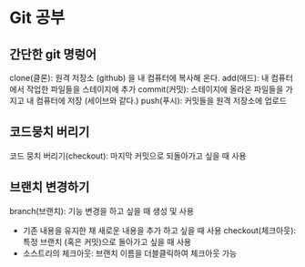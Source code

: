 # Git 공부

## 간단한 git 명렁어

clone(클론): 원격 저장소 (github) 을 내 컴퓨터에 복사해 온다.
add(애드): 내 컴퓨터에서 작업한 파일들을 스테이지에 추가
commit(커밋): 스테이지에 올라온 파일들을 가지고 내 컴퓨터에 저장 (세이브와 같다.)
push(푸시): 커밋들을 원격 저장소에 업로드

## 코드뭉치 버리기

코드 뭉치 버리기(checkout): 마지막 커밋으로 되돌아가고 싶을 때 사용

## 브랜치 변경하기

branch(브랜치): 기능 변경을 하고 싶을 때 생성 및 사용
 - 기존 내용을 유지한 채 새로운 내용을 추가 하고 싶을 때 사용
checkout(체크아웃): 특정 브랜치 (혹은 커밋)으로 돌아가고 싶을 때 사용
 - 소스트리의 체크아웃: 브랜치 이름을 더블클릭하여 체크아웃 가능 